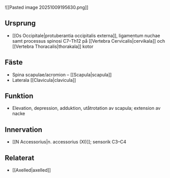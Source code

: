 ![[Pasted image 20251009195630.png]]
## Ursprung
- [[Os Occipitale|protuberantia occipitalis externa]], ligamentum nuchae samt processus spinosi C7–Th12 på [[Vertebra Cervicalis|cervikala]] och [[Vertebra Thoracalis|thorakala]] kotor

## Fäste
- Spina scapulae/acromion – [[Scapula|scapula]]
- Laterala [[Clavicula|clavicula]]

## Funktion
- Elevation, depression, adduktion, utåtrotation av scapula; extension av nacke

## Innervation
- [[N Accessorius|n. accessorius (XI)]]; sensorik C3–C4

## Relaterat
- [[Axelled|axelled]]
